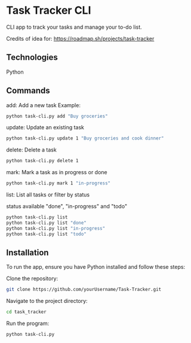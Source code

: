 
# Task Tracker CLI

CLI app to track your tasks and manage your to-do list.

Credits of idea for: https://roadmap.sh/projects/task-tracker


## Technologies
Python
## Commands
add:   Add a new task
Example: 
```bash
python task-cli.py add "Buy groceries"
```
update: Update an existing task
```bash
python task-cli.py update 1 "Buy groceries and cook dinner"
```
delete: Delete a task
```bash
python task-cli.py delete 1
```
mark: Mark a task as in progress or done
```bash
python task-cli.py mark 1 "in-progress"
```

list: List all tasks or filter by status

status available "done", "in-progress" and "todo"
```bash
python task-cli.py list
python task-cli.py list "done"
python task-cli.py list "in-progress"
python task-cli.py list "todo"
```

## Installation

To run the app, ensure you have Python installed and follow these steps:

Clone the repository:

```bash
git clone https://github.com/yourUsername/Task-Tracker.git
```

Navigate to the project directory:
```bash
cd task_tracker
```

Run the program:
```bash
python task-cli.py
```



    
